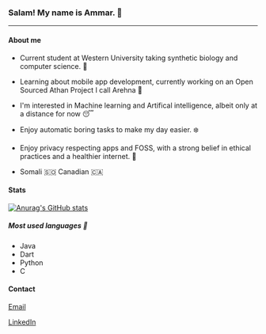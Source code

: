 ### Salam! My name is Ammar. :wave:
---

#### About me 
* Current student at Western University taking synthetic biology and computer science. :shell:

* Learning about mobile app development, currently working on an Open Sourced Athan Project I call Arehna :first_quarter_moon_with_face:

* I'm interested in Machine learning and Artifical intelligence, albeit only at a distance for now :sleeping:

* Enjoy automatic boring tasks to make my day easier. :snowflake:

* Enjoy privacy respecting apps and FOSS, with a strong belief in ethical practices and a healthier internet. :triumph:

* Somali :somalia: Canadian :canada:


#### Stats

[![Anurag's GitHub stats](https://github-readme-stats.vercel.app/api?username=a1ges&theme=dark&show_icons=true)](https://github.com/anuraghazra/github-readme-stats)

##### Most used languages :turtle: 
- Java
- Dart
- Python
- C


#### Contact

[Email](ammor@tuta.io)

[LinkedIn](https://www.linkedin.com/in/ammar-hussein-68b50517b/)
